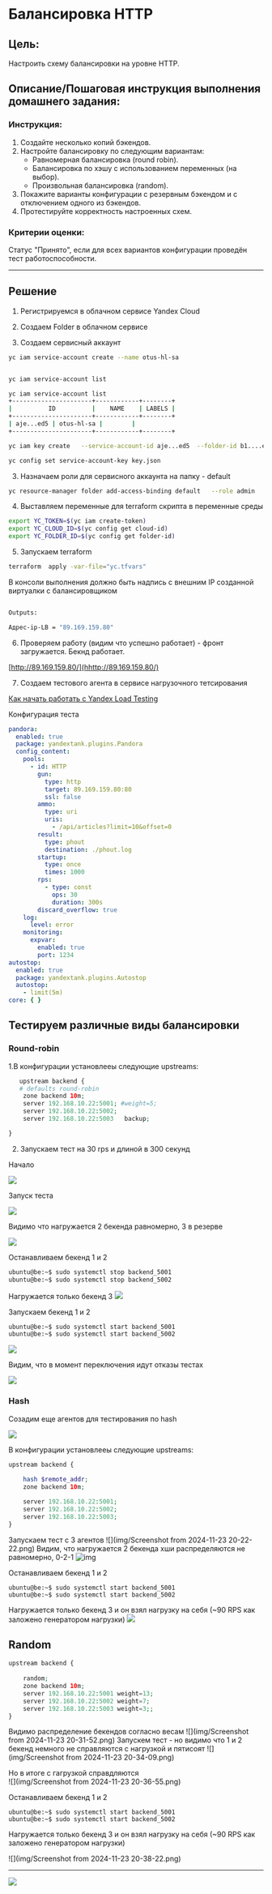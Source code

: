 # Балансировка HTTP

## Цель:

Настроить схему балансировки на уровне HTTP.

## Описание/Пошаговая инструкция выполнения домашнего задания:

### Инструкция:

1. Создайте несколько копий бэкендов.
2. Настройте балансировку по следующим вариантам:
   * Равномерная балансировка (round robin).
   * Балансировка по хэшу с использованием переменных (на выбор).
   * Произвольная балансировка (random).
3. Покажите варианты конфигурации с резервным бэкендом и с отключением одного из бэкендов.
4. Протестируйте корректность настроенных схем.

### Критерии оценки:

Статус "Принято", если для всех вариантов конфигурации проведён тест работоспособности.

---  

## Решение

1. Регистрируемся в облачном сервисе Yandex Cloud

2. Создаем Folder в облачном сервисе

2. Создаем сервисный аккаунт

```sh
yc iam service-account create --name otus-hl-sa


yc iam service-account list

yc iam service-account list                                                                                                                                                                                                                                                                                       
+----------------------+------------+--------+
|          ID          |    NAME    | LABELS |
+----------------------+------------+--------+
| aje...ed5 | otus-hl-sa |        |
+----------------------+------------+--------+

yc iam key create   --service-account-id aje...ed5  --folder-id b1....et2   --output key.json

yc config set service-account-key key.json


```

3. Назначаем роли для сервисного аккаунта на папку - default

```sh
yc resource-manager folder add-access-binding default   --role admin   --subject serviceAccount:aje...ed5
```

4. Выставляем переменные для terraform скрипта в переменные среды

```sh
export YC_TOKEN=$(yc iam create-token)
export YC_CLOUD_ID=$(yc config get cloud-id)
export YC_FOLDER_ID=$(yc config get folder-id)                                                
```

5. Запускаем terraform

``` sh
terraform  apply -var-file="yc.tfvars"                 
```

В консоли выполнения должно быть надпись с внешним IP созданной виртуалки c балансировщиком

```sh

Outputs:

Адрес-ip-LB = "89.169.159.80"

```

6. Проверяем работу (видим что успешно работает) - фронт загружается. Бекнд работает.

[http://89.169.159.80/](hhttp://89.169.159.80/)

7. Создаем тестового агента в сервисе нагрузочного тетсирования



[Как начать работать с Yandex Load Testing](https://yandex.cloud/ru/docs/load-testing/quickstart?from=int-console-help-center-or-nav)

Конфигурация теста

```yaml
pandora:
  enabled: true
  package: yandextank.plugins.Pandora
  config_content:
    pools:
      - id: HTTP
        gun:
          type: http
          target: 89.169.159.80:80
          ssl: false
        ammo:
          type: uri
          uris:
            - /api/articles?limit=10&offset=0
        result:
          type: phout
          destination: ./phout.log
        startup:
          type: once
          times: 1000
        rps:
          - type: const
            ops: 30
            duration: 300s
        discard_overflow: true
    log:
      level: error
    monitoring:
      expvar:
        enabled: true
        port: 1234
autostop:
  enabled: true
  package: yandextank.plugins.Autostop
  autostop:
    - limit(5m)
core: { }

```

## Тестируем различные виды балансировки

### Round-robin

1.В конфигурации установлееы следующие upstreams:

```php
   upstream backend {
   # defaults round-robin
    zone backend 10m;
    server 192.168.10.22:5001; #weight=5;
    server 192.168.10.22:5002;
    server 192.168.10.22:5003   backup;

}
```

2. Запускаем тест на 30 rps и длиной в 300 секунд

Начало

![](img/Screenshot%20from%202024-11-23%2019-58-59.png)

Запуск теста

![](img/Screenshot%20from%202024-11-23%2020-01-54.png)

Видимо что нагружается 2 бекенда равномерно, 3 в резерве

![](img/Screenshot%20from%202024-11-23%2020-01-40.png)

Останавливаем бекенд 1 и 2

```sh
ubuntu@be:~$ sudo systemctl stop backend_5001
ubuntu@be:~$ sudo systemctl stop backend_5002
```

Нагружается только бекенд 3
![](img/Screenshot%20from%202024-11-23%2020-02-34.png)

Запускаем бекенд 1 и 2

```sh
ubuntu@be:~$ sudo systemctl start backend_5001
ubuntu@be:~$ sudo systemctl start backend_5002
```

![](img/Screenshot%20from%202024-11-23%2020-03-09.png)

Видим, что в момент переключения идут отказы тестах

![](img/Screenshot%20from%202024-11-23%2020-03-29.png)

### Hash

 Созадим еще агентов для тестирования по hash

![](img/Screenshot%20from%202024-11-23%2020-13-09.png)

В конфигурации установлееы следующие upstreams:

```php
upstream backend {
   
    hash $remote_addr;	    
    zone backend 10m;

    server 192.168.10.22:5001;
    server 192.168.10.22:5002;
    server 192.168.10.22:5003;
}
```

 Запускаем тест c 3 агентов
   ![](img/Screenshot from 2024-11-23 20-22-22.png)
 Видим, что нагружается 2 бекенда хши распределяются не равномерно, 0-2-1
   ![img](img/Screenshot%20from%202024-11-23%2020-19-27.png)

Останавливаем бекенд 1 и 2

```SH
ubuntu@be:~$ sudo systemctl start backend_5001
ubuntu@be:~$ sudo systemctl start backend_5002
```

Нагружается только бекенд 3 и он взял нагрузку на себя (~90 RPS как заложено генератором нагрузки)
   ![](img/Screenshot%20from%202024-11-23%2020-23-24.png)

## Random

```PHP
upstream backend {
  
    random;	    
    zone backend 10m;
    server 192.168.10.22:5001 weight=13;
    server 192.168.10.22:5002 weight=7;
    server 192.168.10.22:5003 weight=3;;
}

```

Видимо распределение бекендов согласно весам
![](img/Screenshot from 2024-11-23 20-31-52.png)
Запускем тест - но видимо что 1 и 2 бекенд немного не справляются с нагрузкой и пятисоят
![](img/Screenshot from 2024-11-23 20-34-09.png)

Но в итоге с гагрузкой справдляются    
![](img/Screenshot from 2024-11-23 20-36-55.png)

Останавливаем бекенд 1 и 2

```SH
ubuntu@be:~$ sudo systemctl start backend_5001
ubuntu@be:~$ sudo systemctl start backend_5002
```

Нагружается только бекенд 3 и он взял нагрузку на себя (~90 RPS как заложено генератором нагрузки)


![](img/Screenshot from 2024-11-23 20-38-22.png)


---

![](https://icdn.lenta.ru/images/2021/10/21/11/20211021110546130/wide_16_9_da1f40493378e3e394057e8c97def081.jpeg)
